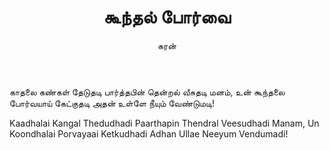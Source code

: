 ﻿---
layout: post
title:  "கூந்தல் போர்வை"
author: கரன்
categories: [ love, காதல் ]
image: https://encrypted-tbn0.gstatic.com/images?q=tbn%3AANd9GcRTP2dKt7eDejnd2vLhnLUnT0QEdbR7aCUD-WxkocstLPkyh5yb
---

காதலை கண்கள் தேடுதடி
பார்த்தபின் தென்றல் வீசுதடி
மனம்,
உன் கூந்தலை போர்வயாய்
கேட்குதடி
அதன் உள்ளே நீயும் வேண்டுமடி!

Kaadhalai Kangal Thedudhadi
Paarthapin Thendral Veesudhadi
Manam,
Un Koondhalai Porvayaai Ketkudhadi
Adhan Ullae Neeyum Vendumadi!

